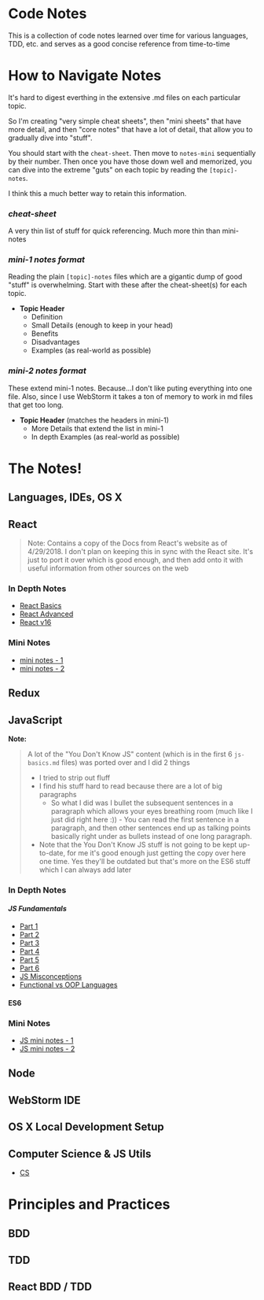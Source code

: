 # Code Notes

This is a collection of code notes learned over time for various languages, TDD, etc. and serves as a good concise reference from time-to-time

# How to Navigate Notes
It's hard to digest everthing in the extensive .md files on each particular topic.

So I'm creating "very simple cheat sheets", then "mini sheets" that have more detail, and then "core notes" that have a lot of detail, that allow you to gradually dive into "stuff".

You should start with the `cheat-sheet`.  Then move to `notes-mini` sequentially by their number.  Then once you have those down well and memorized, you can dive into the extreme "guts" on each topic by reading the `[topic]-notes`.

I think this a much better way to retain this information.

### _cheat-sheet_
A very thin list of stuff for quick referencing.  Much more thin than mini-notes

### *mini-1 notes format*
Reading the plain `[topic]-notes` files which are a gigantic dump of good "stuff" is overwhelming.  Start with these after the cheat-sheet(s) for each topic.

- **Topic Header**
    - Definition
    - Small Details (enough to keep in your head)
    - Benefits
    - Disadvantages
    - Examples (as real-world as possible)

### *mini-2 notes format*
These extend mini-1 notes.  Because...I don't like puting everything into one file.  Also, since I use WebStorm it takes a ton of memory to work in md files that get too long.

- **Topic Header** (matches the headers in mini-1)
    - More Details that extend the list in mini-1
    - In depth Examples (as real-world as possible)

# The Notes!

## Languages, IDEs, OS X

## **React**
 >  Note: Contains a copy of the Docs from React's website as of 4/29/2018.  I don't plan on keeping this in sync with the React site.  It's just to port it over which is good enough, and then add onto it with useful information from other sources on the web

### In Depth Notes
- [React Basics](React/notes/react-basics.md)
- [React Advanced](React/notes/react-advanced.md)
- [React v16](React/react-v16.md)
### Mini Notes
- [mini notes - 1](React/mini-notes/react-notes-mini-1.md)
- [mini notes - 2](React/mini-notes/react-notes-mini-2.md)

## **Redux**
## **JavaScript**
**Note:**
> A lot of the "You Don't Know JS" content (which is in the first 6 `js-basics.md` files) was ported over and I did 2 things
> - I tried to strip out fluff
> - I find his stuff hard to read because there are a lot of big paragraphs
>    - So what I did was I bullet the subsequent sentences in a paragraph which allows your eyes breathing room (much like I just did right here :))
    - You can read the first sentence in a paragraph, and then other sentences end up as talking points basically right under as bullets instead of one long paragraph.
> - Note that the You Don't Know JS stuff is not going to be kept up-to-date, for me it's good enough just getting the copy over here one time.  Yes they'll be outdated but that's more on the ES6 stuff which I can always add later

### In Depth Notes

#### *JS Fundamentals*
- [Part 1](JavaScript/notes/js-basics-notes.md)
- [Part 2](JavaScript/notes/js-basics-notes-2.md)
- [Part 3](JavaScript/notes/js-basics-notes-3.md)
- [Part 4](JavaScript/notes/js-basics-notes-4.md)
- [Part 5](JavaScript/notes/js-basics-notes-5.md)
- [Part 6](JavaScript/notes/js-basics-notes-6.md)
- [JS Misconceptions](JavaScript/notes/js-misconceptions.md)
- [Functional vs OOP Languages](JavaScript/notes/functional-vs-oop.md)

#### **ES6**

### Mini Notes
- [JS mini notes - 1](JavaScript/mini-notes/js-notes-mini-1.md)
- [JS mini notes - 2](JavaScript/mini-notes/js-notes-mini-2.md)

## **Node**
## **WebStorm IDE**
## **OS X Local Development Setup**

## **Computer Science & JS Utils**
- [CS](cs.md)

# Principles and Practices
## **BDD**
## **TDD**
## **React BDD / TDD**